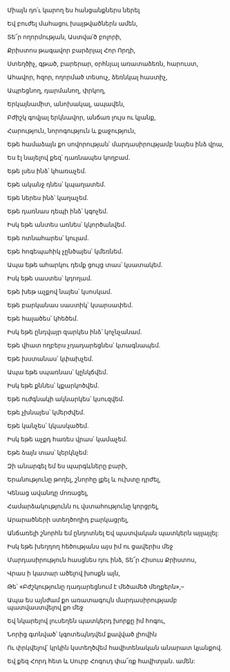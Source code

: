 Միայն դո՛ւ կարող ես հանցանքներս ներել


Եվ բուժել մահացու խայթվածներն ամեն,


Տե՜ր ողորմության, Աստվա՛ծ բոլորի,


Քրիստոս թագավոր բարձրյալ Հոր Որդի,


Ստեղծիչ, գթած, բարերար, օրհնյալ առատաձեռն, հարուստ,


Ահավոր, հզոր, ողորմած տեսուչ, ձեռնկալ հաստիչ,


Ապրեցնող, դարմանող, փրկող,


Երկայնամիտ, անոխակալ, ապավեն,


Բժիշկ գովյալ երկնավոր, անճառ լույս ու կյանք,


Հարություն, նորոգություն և քաջություն,


Եթե համաձայն քո սովորության՝ մարդասիրությամբ նայես ինձ վրա,


Ես էլ նայելով քեզ՝ դառնապես կողբամ.


Եթե լսես ինձ՝ կհառաչեմ.


Եթե ականջ դնես՝ կպաղատեմ.


Եթե ներես ինձ՝ կաղաչեմ.


Եթե դառնաս դեպի ինձ՝ կգոչեմ.


Իսկ եթե անտես առնես՝ կկործանվեմ.


Եթե ոտնահարես՝ կուլամ.


Եթե հոգեպահիկ չընծայես՝ կմեռնեմ.


Ապա եթե ահարկու դեմք ցույց տաս՝ կսատակեմ.


Իսկ եթե սաստես՝ կդողամ.


Եթե խեթ աչքով նայես՝ կսոսկամ.


Եթե բարկանաս սաստիկ՝ կսարսափեմ.


Եթե հալածես՝ կհեծեմ.


Իսկ եթե ընդվայր զարկես ինձ՝ կոչնչանամ.


Եթե վհատ ողբերս չդադարեցնես՝ կտագնապեմ.


Եթե խստանաս՝ կփախչեմ.


Ապա եթե սպառնաս՝ կընկճվեմ.


Իսկ եթե քննես՝ կքարկոծվեմ.


Եթե ուժգնակի ակնարկես՝ կսուզվեմ.


Եթե չխնայես՝ կմերժվեմ.


Եթե կանչես՝ կկասկածեմ.


Իսկ եթե աչքդ հառես վրաս՝ կամաչեմ.


Եթե ձայն տաս՝ կերկնչեմ:


Զի անարգել եմ ես պարգևները բարի,


Երանությունը թողել, շնորհը լքել և ուխտը դրժել,


Կենաց ավանդը մոռացել,


Համարձակությունն ու վստահությունը կորցրել,


Արարածների ստեղծողիդ բարկացրել,


Անճառելի շնորհն եմ ընդոտնել Եվ պատվական պատկերն այլայլել:


Իսկ եթե խեղդող հեծությանս այս իմ ու ցավերիս մեջ


Մարդասիրություն հասցնես դու ինձ, Տե՜ր Հիսուս Քրիստոս,


Վրաս ի կատար ածելով խոսքն այն,


Թե՝ «Բժշկությունը դադարեցնում է մեծամեծ մեղքերն»,–


Ապա ես այնժամ քո առատագույն մարդասիրությամբ պատվաստվելով քո մեջ


Եվ նկարելով լուսեղեն պատկերդ խորքը իմ հոգու,


Նորից գտնված՝ կգոտեպնդվեմ քավված լիովին


Ու փրկվելով՝ կրկին կստեղծվեմ հավիտենական անարատ կյանքով.


Եվ քեզ Հորդ հետ և Սուրբ Հոգուդ փա՜ռք հավիտյան. ամեն:
